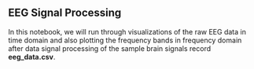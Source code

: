 ## EEG Signal Processing
In this notebook, we will run through visualizations of the raw EEG data in time domain and also plotting the frequency bands in frequency domain after data signal processing of the sample brain signals record **eeg_data.csv**.
